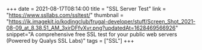 +++
date = 2021-08-17T08:14:00
title = "SSL Server Test"
link = "https://www.ssllabs.com/ssltest/"
thumbnail = "https://ik.imagekit.io/kodingclub/frugal-developer/stuff/Screen_Shot_2021-08-09_at_8.38.51_AM_3xirDFfvXvr.png?updatedAt=1628469566926"
snippet="A comprehensive free SSL test for your public web servers (Powered by Qualys SSL Labs)"
tags = ["SSL"]
+++
